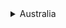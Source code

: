 <details>
<summary>Australia</summary>

# Cricket Team

This is a very good cricket team

</details>